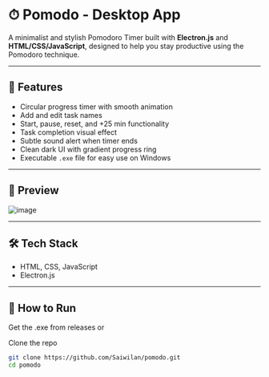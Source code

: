 # ⏱ Pomodo - Desktop App

A minimalist and stylish Pomodoro Timer built with **Electron.js** and **HTML/CSS/JavaScript**, designed to help you stay productive using the Pomodoro technique.

---

## 🚀 Features
- Circular progress timer with smooth animation  
- Add and edit task names  
- Start, pause, reset, and +25 min functionality  
- Task completion visual effect  
- Subtle sound alert when timer ends  
- Clean dark UI with gradient progress ring  
- Executable `.exe` file for easy use on Windows

---

## 📸 Preview

![image](https://github.com/user-attachments/assets/6e3addc9-1bf5-4a02-8d2f-59ea0f902d83)

---

## 🛠 Tech Stack
- HTML, CSS, JavaScript  
- Electron.js

---

## 🔧 How to Run
Get the .exe from releases or

Clone the repo  
   ```bash
   git clone https://github.com/Saiwilan/pomodo.git
   cd pomodo




